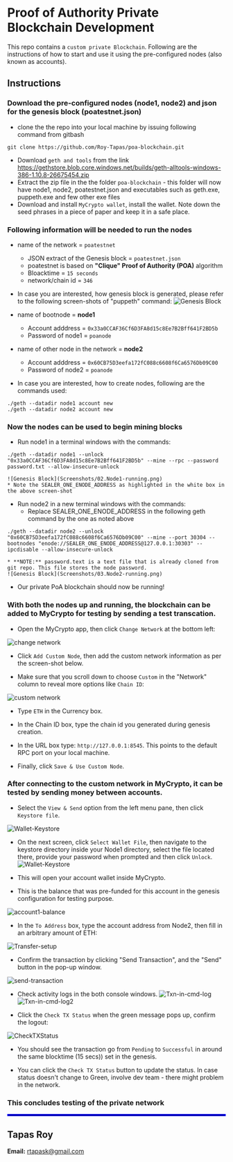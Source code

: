 # Proof of Authority Private Blockchain Development

This repo contains a `custom private Blockchain`. Following are the instructions of how to start and use it using the pre-configured
nodes (also known as accounts).

## Instructions

### Download the pre-configured nodes (node1, node2) and json for the genesis block (poatestnet.json)
* clone the the repo into your local machine by issuing following command from gitbash
```
git clone https://github.com/Roy-Tapas/poa-blockchain.git
```
* Download `geth and tools` from the link https://gethstore.blob.core.windows.net/builds/geth-alltools-windows-386-1.10.8-26675454.zip
* Extract the zip file in the the folder `poa-blockchain` - this folder will now have node1, node2, poatestnet.json and executables such as geth.exe, puppeth.exe and few other exe files
* Download and install `MyCrypto wallet`, install the wallet. Note down the seed phrases in a piece of paper and keep it in a safe place.

### Following information will be needed to run the nodes

* name of the network = `poatestnet`
    * JSON extract of the Genesis block = `poatestnet.json`
    * poatestnet is based on **"Clique" Proof of Authority (POA)** algorithm
    * Bloacktime = `15 seconds`
    * network/chain id = `346`

* In case you are interested, how genesis block is generated, please refer to the following screen-shots of "puppeth" command:
![Genesis Block](Screenshots/01.Genesis-block.png)


* name of bootnode = **node1**
    * Account adddress = `0x33a0CCAF36Cf6D3FA8d15c8Ee7B2Bff641F2BD5b`
    * Password of node1 = `poanode`
* name of other node in the network = **node2**
    * Account adddress = `0x60CB75D3eefa172fC088c6608f6Ca6576Db09C00`
    * Password of node2 = `poanode`

* In case you are interested, how to create nodes, following are the commands used:
```
./geth --datadir node1 account new
./geth --datadir node2 account new
```

### Now the nodes can be used to begin mining blocks 
* Run node1 in a terminal windows with the commands:
```
./geth --datadir node1 --unlock "0x33a0CCAF36Cf6D3FA8d15c8Ee7B2Bff641F2BD5b" --mine --rpc --password password.txt --allow-insecure-unlock 
```
    ![Genesis Block](Screenshots/02.Node1-running.png)
    * Note the SEALER_ONE_ENODE_ADDRESS as highlighted in the white box in the above screen-shot

* Run node2 in a new terminal windows with the commands:
    * Replace SEALER_ONE_ENODE_ADDRESS in the following geth command by the one as noted above
```
./geth --datadir node2 --unlock "0x60CB75D3eefa172fC088c6608f6Ca6576Db09C00" --mine --port 30304 --bootnodes "enode://SEALER_ONE_ENODE_ADDRESS@127.0.0.1:30303" --ipcdisable --allow-insecure-unlock
```
    * **NOTE:** password.text is a text file that is already cloned from git repo. This file stores the node password.
    ![Genesis Block](Screenshots/03.Node2-running.png)

* Our private PoA blockchain should now be running!

### With both the nodes up and running, the blockchain can be added to MyCrypto for testing by sending a test transcation.
* Open the MyCrypto app, then click `Change Network` at the bottom left:

![change network](Screenshots/04.Change-network.png)

* Click `Add Custom Node`, then add the custom network information as per the screen-shot below.

* Make sure that you scroll down to choose `Custom` in the "Network" column to reveal more options like `Chain ID`:

![custom network](Screenshots/05.Custom-network-config.png)

* Type `ETH` in the Currency box.   

* In the Chain ID box, type the chain id you generated during genesis creation.

* In the URL box type: `http://127.0.0.1:8545`.  This points to the default RPC port on your local machine.

* Finally, click `Save & Use Custom Node`. 


### After connecting to the custom network in MyCrypto, it can be tested by sending money between accounts.

* Select the `View & Send` option from the left menu pane, then click `Keystore file`.

![Wallet-Keystore](Screenshots/06.node1-keystore1.png)

* On the next screen, click `Select Wallet File`, then navigate to the keystore directory inside your Node1 directory, select the file located there, provide your password when prompted and then click `Unlock`.
![Wallet-Keystore](Screenshots/07.node1-keystore2.png)

* This will open your account wallet inside MyCrypto. 

* This is the balance that was pre-funded for this account in the genesis configuration for testing purpose.   

![account1-balance](Screenshots/08.Account1-balance.png)

* In the `To Address` box, type the account address from Node2, then fill in an arbitrary amount of ETH:

 ![Transfer-setup](Screenshots/09.Transfer-setup.png)

* Confirm the transaction by clicking "Send Transaction", and the "Send" button in the pop-up window.  

 ![send-transaction](Screenshots/10.Send-transaction.png)
 
* Check activity logs in the both console windows.
 ![Txn-in-cmd-log](Screenshots/11.Txn-in-cmd-log.png)
 ![Txn-in-cmd-log2](Screenshots/12.Txn-in-cmd-log2.png)
 

* Click the `Check TX Status` when the green message pops up, confirm the logout:

 ![CheckTXStatus](Screenshots/13.CheckTXStatus.png)

* You should see the transaction go from `Pending` to `Successful` in around the same blocktime (15 secs)) set in the genesis.

* You can click the `Check TX Status` button to update the status. In case status doesn't change to Green, involve dev team - there might problem in the network.

### This concludes testing of the private network


<hr style="border:2px solid blue"> </hr>

## Tapas Roy

**Email:** rtapask@gmail.com